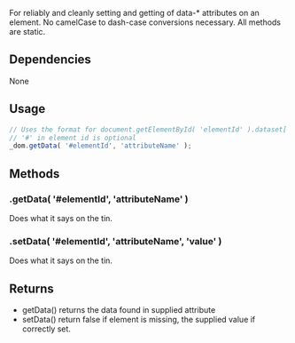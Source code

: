 For reliably and cleanly setting and getting of data-* attributes on an element. No camelCase to dash-case conversions necessary. All methods are static.

## Dependencies
None

## Usage

```javascript
// Uses the format for document.getElementById( 'elementId' ).dataset['camelCaseName' ];
// '#' in element id is optional
_dom.getData( '#elementId', 'attributeName' );
```

## Methods

### .getData( '#elementId', 'attributeName' )
Does what it says on the tin.

### .setData( '#elementId', 'attributeName', 'value' )
Does what it says on the tin.

## Returns
* getData() returns the data found in supplied attribute
* setData() return false if element is missing, the supplied value if correctly set.